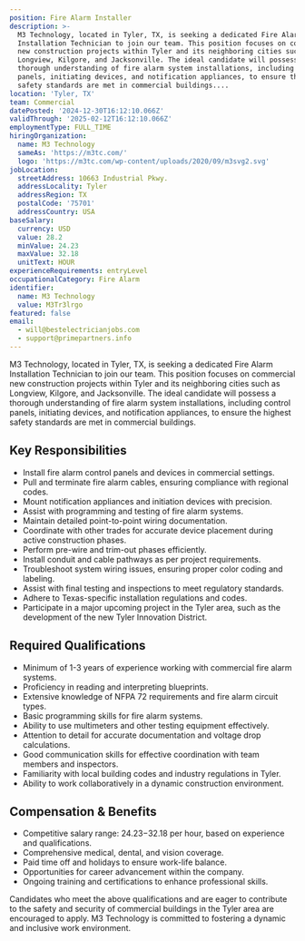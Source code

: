 ```yaml
---
position: Fire Alarm Installer
description: >-
  M3 Technology, located in Tyler, TX, is seeking a dedicated Fire Alarm
  Installation Technician to join our team. This position focuses on commercial
  new construction projects within Tyler and its neighboring cities such as
  Longview, Kilgore, and Jacksonville. The ideal candidate will possess a
  thorough understanding of fire alarm system installations, including control
  panels, initiating devices, and notification appliances, to ensure the highest
  safety standards are met in commercial buildings....
location: 'Tyler, TX'
team: Commercial
datePosted: '2024-12-30T16:12:10.066Z'
validThrough: '2025-02-12T16:12:10.066Z'
employmentType: FULL_TIME
hiringOrganization:
  name: M3 Technology
  sameAs: 'https://m3tc.com/'
  logo: 'https://m3tc.com/wp-content/uploads/2020/09/m3svg2.svg'
jobLocation:
  streetAddress: 10663 Industrial Pkwy.
  addressLocality: Tyler
  addressRegion: TX
  postalCode: '75701'
  addressCountry: USA
baseSalary:
  currency: USD
  value: 28.2
  minValue: 24.23
  maxValue: 32.18
  unitText: HOUR
experienceRequirements: entryLevel
occupationalCategory: Fire Alarm
identifier:
  name: M3 Technology
  value: M3Tr3lrgo
featured: false
email:
  - will@bestelectricianjobs.com
  - support@primepartners.info
---
```




M3 Technology, located in Tyler, TX, is seeking a dedicated Fire Alarm Installation Technician to join our team. This position focuses on commercial new construction projects within Tyler and its neighboring cities such as Longview, Kilgore, and Jacksonville. The ideal candidate will possess a thorough understanding of fire alarm system installations, including control panels, initiating devices, and notification appliances, to ensure the highest safety standards are met in commercial buildings.

## Key Responsibilities

- Install fire alarm control panels and devices in commercial settings.
- Pull and terminate fire alarm cables, ensuring compliance with regional codes.
- Mount notification appliances and initiation devices with precision.
- Assist with programming and testing of fire alarm systems.
- Maintain detailed point-to-point wiring documentation.
- Coordinate with other trades for accurate device placement during active construction phases.
- Perform pre-wire and trim-out phases efficiently.
- Install conduit and cable pathways as per project requirements.
- Troubleshoot system wiring issues, ensuring proper color coding and labeling.
- Assist with final testing and inspections to meet regulatory standards.
- Adhere to Texas-specific installation regulations and codes.
- Participate in a major upcoming project in the Tyler area, such as the development of the new Tyler Innovation District.

## Required Qualifications

- Minimum of 1-3 years of experience working with commercial fire alarm systems.
- Proficiency in reading and interpreting blueprints.
- Extensive knowledge of NFPA 72 requirements and fire alarm circuit types.
- Basic programming skills for fire alarm systems.
- Ability to use multimeters and other testing equipment effectively.
- Attention to detail for accurate documentation and voltage drop calculations.
- Good communication skills for effective coordination with team members and inspectors.
- Familiarity with local building codes and industry regulations in Tyler.
- Ability to work collaboratively in a dynamic construction environment.

## Compensation & Benefits

- Competitive salary range: $24.23-$32.18 per hour, based on experience and qualifications.
- Comprehensive medical, dental, and vision coverage.
- Paid time off and holidays to ensure work-life balance.
- Opportunities for career advancement within the company.
- Ongoing training and certifications to enhance professional skills.

Candidates who meet the above qualifications and are eager to contribute to the safety and security of commercial buildings in the Tyler area are encouraged to apply. M3 Technology is committed to fostering a dynamic and inclusive work environment.
